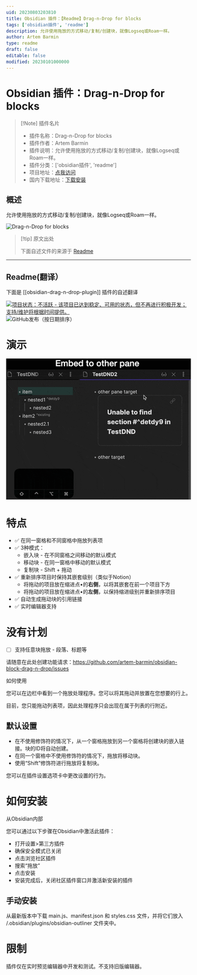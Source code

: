 ```yaml
---
uid: 20230803203810
title: Obsidian 插件：【Readme】Drag-n-Drop for blocks
tags: ['obsidian插件', 'readme']
description: 允许使用拖放的方式移动/复制/创建块，就像Logseq或Roam一样。
author: Artem Barmin
type: readme
draft: false
editable: false
modified: 20230101000000
---
```


# Obsidian 插件：Drag-n-Drop for blocks

> [!Note] 插件名片
> - 插件名称：Drag-n-Drop for blocks
> - 插件作者：Artem Barmin
> - 插件说明：允许使用拖放的方式移动/复制/创建块，就像Logseq或Roam一样。
> - 插件分类：['obsidian插件', 'readme']
> - 项目地址：[点我访问](https://github.com/artem-barmin/obsidian-block-drag-n-drop)
> - 国内下载地址：[下载安装](https://pkmer.cn/products/plugin/pluginMarket/?obsidian-drag-n-drop-plugin)

## 概述

允许使用拖放的方式移动/复制/创建块，就像Logseq或Roam一样。

![Drag-n-Drop for blocks](https://cdn.pkmer.cn/covers/obsidian-drag-n-drop-plugin_new.gif!pkmer)

> [!tip] 原文出处
> 
>下面自述文件的来源于 [Readme](https://ghproxy.net/https://raw.githubusercontent.com/artem-barmin/obsidian-block-drag-n-drop/master/README.md)
> 

---

## Readme(翻译）

下面是 [[obsidian-drag-n-drop-plugin]] 插件的自述翻译


[![项目状态：不活跃 - 该项目已达到稳定、可用的状态，但不再进行积极开发；支持/维护将根据时间提供。](https://www.repostatus.org/badges/latest/inactive.svg)](https://www.repostatus.org/#inactive)
![GitHub发布（按日期排序）](https://img.shields.io/github/v/release/artem-barmin/obsidian-block-drag-n-drop)
# 演示

![演示](https://raw.githubusercontent.com/artem-barmin/obsidian-block-drag-n-drop/master/demo/demo.gif)

# 特点

-   ✅ 在同一窗格和不同窗格中拖放列表项
-   ✅ 3种模式：
    -   嵌入块 - 在不同窗格之间移动的默认模式
    -   移动块 - 在同一窗格中移动的默认模式
    -   复制块 - Shift + 拖动
-   ✅ 重新排序项目时保持其嵌套级别（类似于Notion）
    -   将拖动的项目放在缩进点•的**右侧**，以将其嵌套在前一个项目下方
    -   将拖动的项目放在缩进点•的**左侧**，以保持缩进级别并重新排序项目
-   ✅ 自动生成拖动块的引用链接
-   ✅ 实时编辑器支持

# 没有计划

-   [ ] 支持任意块拖放 - 段落、标题等

请随意在此处创建功能请求：https://github.com/artem-barmin/obsidian-block-drag-n-drop/issues

如何使用

您可以在边栏中看到一个拖放处理程序。您可以将其拖动并放置在您想要的行上。

目前，您只能拖动列表项，因此处理程序只会出现在属于列表的行附近。

## 默认设置

-   在不使用修饰符的情况下，从一个窗格拖放到另一个窗格将创建块的嵌入链接。块的ID将自动创建。
-   在同一个窗格中不使用修饰符的情况下，拖放将移动块。
-   使用“Shift”修饰符进行拖放将复制块。

您可以在插件设置选项卡中更改设置的行为。

# 如何安装

从Obsidian内部

您可以通过以下步骤在Obsidian中激活此插件：

- 打开设置>第三方插件
- 确保安全模式已关闭
- 点击浏览社区插件
- 搜索“拖放”
- 点击安装
- 安装完成后，关闭社区插件窗口并激活新安装的插件

## 手动安装

从最新版本中下载 main.js、manifest.json 和 styles.css 文件，并将它们放入 <vault>/.obsidian/plugins/obsidian-outliner 文件夹中。

# 限制

插件仅在实时预览编辑器中开发和测试。不支持旧版编辑器。



